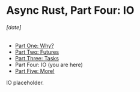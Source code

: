 # Async Rust, Part Four: IO
###### \[date]

- [Part One: Why?](async_one.html)
- [Part Two: Futures](async_two.html)
- [Part Three: Tasks](async_three.html)
- Part Four: IO (you are here)
- [Part Five: More!](async_five.html)

IO placeholder.
